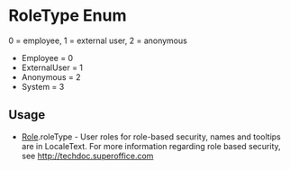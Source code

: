 <properties generated="1" SortOrder="990" />

# RoleType Enum

0 = employee, 1 = external user, 2 = anonymous

* Employee = 0
* ExternalUser = 1
* Anonymous = 2
* System = 3

## Usage
* [Role](Role.md).roleType - User roles for role-based security, names and tooltips are in LocaleText. For more information regarding role based security, see http://techdoc.superoffice.com

